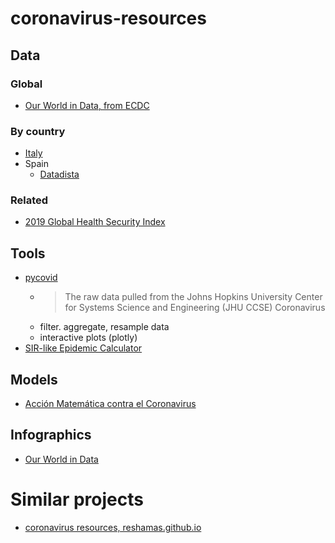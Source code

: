 # coronavirus-resources

## Data

### Global

- [Our World in Data, from ECDC](https://ourworldindata.org/coronavirus-source-data)

### By country

- [Italy](https://github.com/pcm-dpc/COVID-19)
- Spain
  - [Datadista](https://github.com/datadista/datasets/tree/master/COVID%2019)

### Related
  - [2019 Global Health Security Index](https://www.ghsindex.org/)

## Tools

- [pycovid](https://github.com/sudharshan-ashok/pycovid)
  - > The raw data pulled from the Johns Hopkins University Center for Systems Science and Engineering (JHU CCSE) Coronavirus
  - filter. aggregate, resample data
  - interactive plots (plotly)
- [SIR-like Epidemic Calculator](https://gabgoh.github.io/COVID)

## Models

- [Acción Matemática contra el Coronavirus](http://matematicas.uclm.es/cemat/covid19/pagina-ejemplo/)

## Infographics

- [Our World in Data](https://ourworldindata.org/coronavirus)

# Similar projects

- [coronavirus resources, reshamas.github.io](https://reshamas.github.io/coronavirus-resources)
